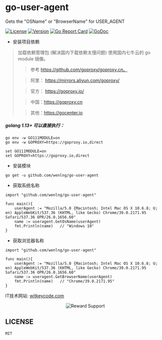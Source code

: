 # go-user-agent
Gets the "OSName" or "BrowserName" for USER_AGENT

[![License](https://img.shields.io/github/license/wenlng/go-user-agent.svg)](https://github.com/wenlng/go-user-agent/blob/master/LICENSE)
[![Version](https://img.shields.io/github/tag/wenlng/go-user-agent.svg)](https://github.com/wenlng/go-user-agent/releases)
[![Go Report Card](https://goreportcard.com/badge/github.com/wenlng/go-user-agent)](https://goreportcard.com/report/github.com/wenlng/go-user-agent)
[![GoDoc](https://godoc.org/github.com/wenlng/go-user-agent?status.svg)](https://godoc.org/github.com/wenlng/go-user-agent)

- 安装项目依赖
>加载依赖管理包 (解决国内下载依赖太慢问题)
>使用国内七牛云的 go module 镜像。
>
>>参考 https://github.com/goproxy/goproxy.cn。
>
>>阿里： https://mirrors.aliyun.com/goproxy/
>
>>官方： https://goproxy.io/
>
>>中国：https://goproxy.cn
>
>>其他：https://gocenter.io

##### golang 1.13+ 可以直接执行：
```Linux shell script
go env -w GO111MODULE=on
go env -w GOPROXY=https://goproxy.io,direct
```
```Window shell script
set GO111MODULE=on
set GOPROXY=https://goproxy.io,direct
```

- 安装模块
```
go get -u github.com/wenlng/go-user-agent
```

- 获取系统名称
```
import "github.com/wenlng/go-user-agent"

func main(){
    userAgent := "Mozilla/5.0 {Macintosh; Intel Mac OS X 10.6.8; U; en) AppleWebKit/537.36 (KHTML, like Gecko) Chrome/39.0.2171.95 Safari/537.36 OPR/26.0.1656.60"
    name := useragent.GetOsName(userAgent)
    fmt.Println(name)   // "Windows 10"
}

```

- 获取浏览器名称
```
import "github.com/wenlng/go-user-agent"

func main(){
    userAgent := "Mozilla/5.0 {Macintosh; Intel Mac OS X 10.6.8; U; en) AppleWebKit/537.36 (KHTML, like Gecko) Chrome/39.0.2171.95 Safari/537.36 OPR/26.0.1656.60"
    name := useragent.GetBrowserName(userAgent)
    fmt.Println(name)   // "Chrome/39.0.2171.95"
}

```

IT技术网站: [witkeycode.com](witkeycode.com)

<div align="center">
    <img src="http://47.104.180.148/reward-support.png" alt="Reward Support">
</div>

## LICENSE
    MIT

